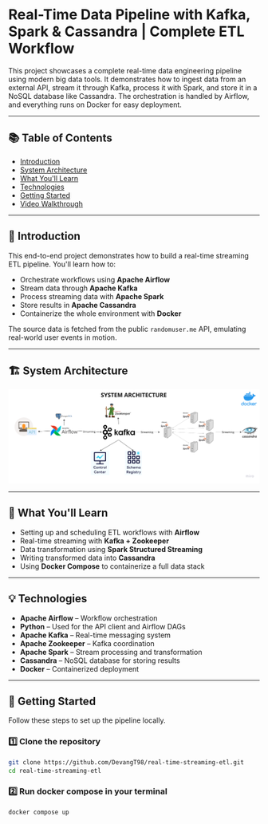 # Real-Time Data Pipeline with Kafka, Spark & Cassandra | Complete ETL Workflow

This project showcases a complete real-time data engineering pipeline using modern big data tools. It demonstrates how to ingest data from an external API, stream it through Kafka, process it with Spark, and store it in a NoSQL database like Cassandra. The orchestration is handled by Airflow, and everything runs on Docker for easy deployment.

---

## 📚 Table of Contents

- [Introduction](#introduction)
- [System Architecture](#system-architecture)
- [What You'll Learn](#what-youll-learn)
- [Technologies](#technologies)
- [Getting Started](#getting-started)
- [Video Walkthrough](#video-walkthrough)

---

## 📌 Introduction

This end-to-end project demonstrates how to build a real-time streaming ETL pipeline. You'll learn how to:

- Orchestrate workflows using **Apache Airflow**
- Stream data through **Apache Kafka**
- Process streaming data with **Apache Spark**
- Store results in **Apache Cassandra**
- Containerize the whole environment with **Docker**

The source data is fetched from the public `randomuser.me` API, emulating real-world user events in motion.

---

## 🏗️ System Architecture

![System Architecture](Data%20engineering%20architecture.png)

---

## 🧠 What You'll Learn

- Setting up and scheduling ETL workflows with **Airflow**
- Real-time streaming with **Kafka + Zookeeper**
- Data transformation using **Spark Structured Streaming**
- Writing transformed data into **Cassandra**
- Using **Docker Compose** to containerize a full data stack

---

## 💡 Technologies

- **Apache Airflow** – Workflow orchestration
- **Python** – Used for the API client and Airflow DAGs
- **Apache Kafka** – Real-time messaging system
- **Apache Zookeeper** – Kafka coordination
- **Apache Spark** – Stream processing and transformation
- **Cassandra** – NoSQL database for storing results
- **Docker** – Containerized deployment

---

## 🚀 Getting Started

Follow these steps to set up the pipeline locally.

### 1️⃣ Clone the repository

```bash
git clone https://github.com/DevangT98/real-time-streaming-etl.git
cd real-time-streaming-etl 
```
### 2️⃣ Run docker compose in your terminal

```bash
docker compose up 
```
